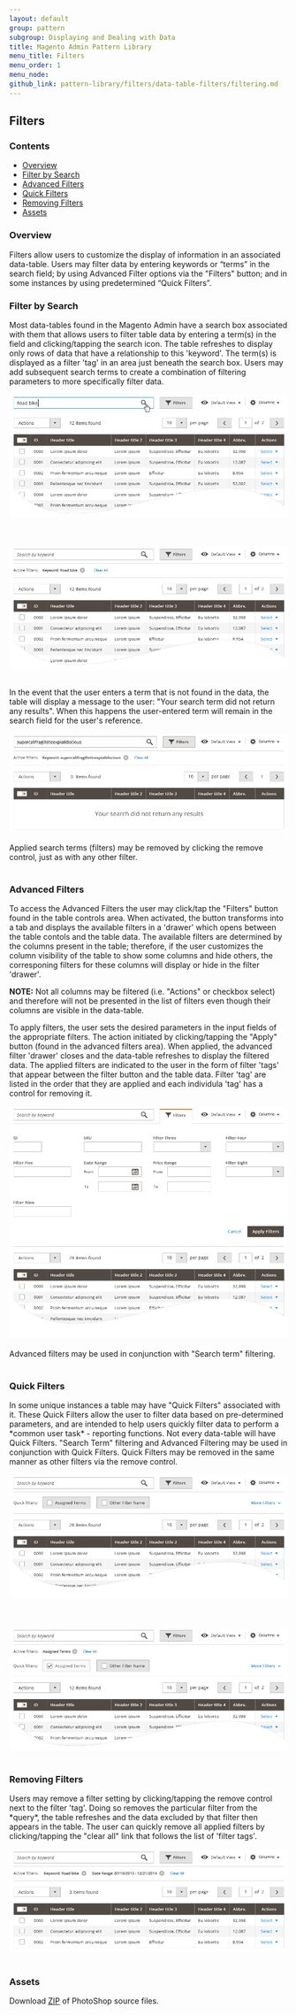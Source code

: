 ```yaml
---
layout: default
group: pattern
subgroup: Displaying and Dealing with Data
title: Magento Admin Pattern Library
menu_title: Filters
menu_order: 1
menu_node:
github_link: pattern-library/filters/data-table-filters/filtering.md
---
```


<h2>Filters</h2>

<h3>Contents</h3> 

* <a href="#overview">Overview</a>
* <a href="#search">Filter by Search</a>
* <a href="#advanced">Advanced Filters</a>
* <a href="#quick">Quick Filters</a>
* <a href="#remove">Removing Filters</a>
* <a href="#assets">Assets</a>


<h3 id="overview">Overview</h3>
Filters allow users to customize the display of information in an associated data-table. Users may filter data by entering keywords or “terms” in the search field; by using Advanced Filter options via the "Filters" button; and in some instances by using predetermined “Quick Filters”.


<h3 id="search">Filter by Search</h3>
Most data-tables found in the Magento Admin have a search box associated with them that allows users to filter table data by entering a term(s) in the field and clicking/tapping the search icon. The table refreshes to display only rows of data that have a relationship to this 'keyword'. The term(s) is displayed as a filter 'tag' in an area just beneath the search box. Users may add subsequent search terms to create a combination of filtering parameters to more specifically filter data.
<br />
<br />
<img src="img/keyword_1.png">
<br />
<br />
<br />
<br />
<img src="img/keyword_applied.png">
<br />
<br />

In the event that the user enters a term that is not found in the data, the table will display a message to the user: "Your search term did not return any results". When this happens the user-entered term will remain in the search field for the user's reference.
<br />
<br />
<img src="img/search_not-found.png">
<br />
<br />
Applied search terms (filters) may be removed by clicking the remove control, just as with any other filter. 
<br />
<br />

<h3 id="advanced">Advanced Filters</h3>
To access the Advanced Filters the user may click/tap the "Filters" button found in the table controls area. When activated, the button transforms into a tab and displays the available filters in a 'drawer' which opens between the table contols and the table data. The available filters are determined by the columns present in the table; therefore, if the user customizes the column visibility of the table to show some columns and hide others, the corresponing filters for these columns will display or hide in the filter 'drawer'. 

**NOTE:** Not all columns may be filtered (i.e. "Actions" or checkbox select) and therefore will not be presented in the list of filters even though their columns are visible in the data-table.

To apply filters, the user sets the desired parameters in the input fields of the appropriate filters. The action initiated by clicking/tapping the "Apply" button (found in the advanced filters area). When applied, the advanced filter 'drawer' closes and the data-table refreshes to display the filtered data. The applied filters are indicated to the user in the form of filter 'tags' that appear between the filter button and the table data. Filter 'tag' are listed in the order that they are applied and each individula 'tag' has a control for removing it.
<br />
<br />
<img src="img/filter_drawer.png">
<br />
<br />
Advanced filters may be used in conjunction with "Search term" filtering.
<br />
<br />

<h3 id="quick">Quick Filters</h3>
In some unique instances a table may have "Quick Filters" associated with it.  These Quick Filters allow the user to filter data based on pre-determined parameters, and are intended to help users quickly filter data to perform a *common user task* - reporting functions. Not every data-table will have Quick Filters. "Search Term" filtering and Advanced Filtering may be used in conjunction with Quick Filters. Quick Filters may be removed in the same manner as other filters via the remove control.
<br />
<br />
<img src="img/quick-filter_1.png">
<br />
<br />
<br />
<br />
<img src="img/quick-filter_2.png">
<br />
<br />

<h3 id="remove">Removing Filters</h3>
Users may remove a filter setting by clicking/tapping the remove control next to the filter 'tag'. Doing so removes the particular filter from the *query*, the table refreshes and the data excluded by that filter then appears in the table. The user can quickly remove all applied filters by clicking/tapping the "clear all" link that follows the list of 'filter tags'.
<br />
<br />
<img src="img/filter_tags.png">
<br />
<br />

<h3 id="assets">Assets</h3>
Download <a href="src/filter-data-table.zip">ZIP</a> of PhotoShop source files.
